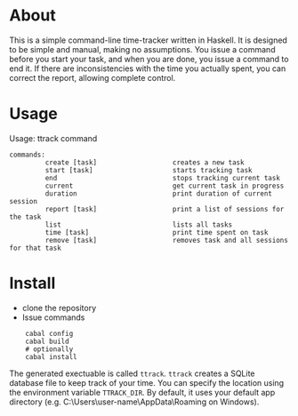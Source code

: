 # About
This is a simple command-line time-tracker written in Haskell.
It is designed to be simple and manual, making no assumptions.
You issue a command before you start your task, and when you are done, you issue a command to end it. If there are inconsistencies with the time you actually spent, you can correct the report, allowing complete control.

# Usage
Usage: ttrack command
```
commands:
         create [task]                   creates a new task
         start [task]                    starts tracking task
         end                             stops tracking current task
         current                         get current task in progress
         duration                        print duration of current session
         report [task]                   print a list of sessions for the task
         list                            lists all tasks
         time [task]                     print time spent on task
         remove [task]                   removes task and all sessions for that task
```

# Install
- clone the repository
- Issue commands
````
	cabal config
	cabal build
	# optionally
	cabal install
````
The generated exectuable is called `ttrack`.
`ttrack` creates a SQLite database file to keep track of your time. You can specify the location using the environment variable `TTRACK_DIR`. By default, it uses your default app directory (e.g. C:\Users\user-name\AppData\Roaming on Windows).
